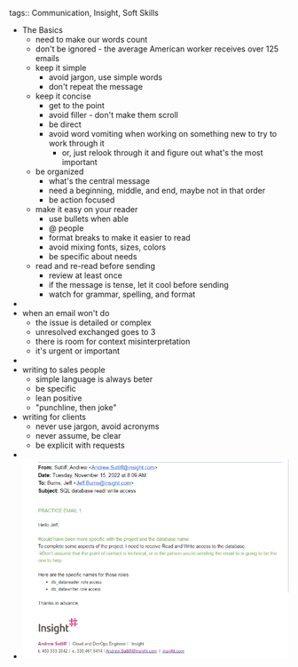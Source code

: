 tags:: Communication, Insight, Soft Skills

- The Basics
	- need to make our words count
	- don't be ignored - the average American worker receives over 125 emails
	- keep it simple
		- avoid jargon, use simple words
		- don't repeat the message
	- keep it concise
		- get to the point
		- avoid filler - don't make them scroll
		- be direct
		- avoid word vomiting when working on something new to try to work through it
			- or, just relook through it and figure out what's the most important
	- be organized
		- what's the central message
		- need a beginning, middle, and end, maybe not in that order
		- be action focused
	- make it easy on your reader
		- use bullets when able
		- @ people
		- format breaks to make it easier to read
		- avoid mixing fonts, sizes, colors
		- be specific about needs
	- read and re-read before sending
		- review at least once
		- if the message is tense, let it cool before sending
		- watch for grammar, spelling, and format
-
- when an email won't do
	- the issue is detailed or complex
	- unresolved exchanged goes to 3
	- there is room for context misinterpretation
	- it's urgent or important
-
- writing to sales people
	- simple language is always beter
	- be specific
	- lean positive
	- "punchline, then joke"
- writing for clients
	- never use jargon, avoid acronyms
	- never assume, be clear
	- be explicit with requests
-
- ![image.png](../assets/image_1668614531967_0.png)